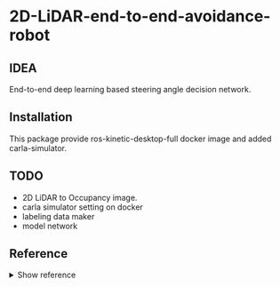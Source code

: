 # 2D-LiDAR-end-to-end-avoidance-robot

## IDEA

End-to-end deep learning based steering angle decision network.  

## Installation

This package provide ros-kinetic-desktop-full docker image and added carla-simulator.

## TODO

- 2D LiDAR to Occupancy image.
- carla simulator setting on docker
- labeling data maker
- model network

## Reference

<details>
<summary>Show reference</summary>
<div markdown="1">

- [mjenz/ros-kinetic-desktop-full](https://hub.docker.com/r/mjenz/ros-kinetic-desktop-full/)
- [carla-simulator/ros-bridge](https://github.com/carla-simulator/ros-bridge)

</div>
</details>
<script id="dsq-count-scr" src="//msc9533.disqus.com/count.js" async></script>

